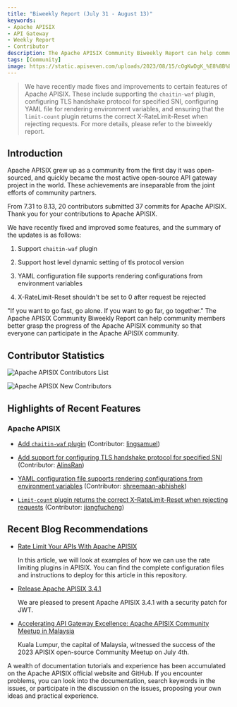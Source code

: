 ```yaml
---
title: "Biweekly Report (July 31 - August 13)"
keywords: 
- Apache APISIX
- API Gateway
- Weekly Report
- Contributor
description: The Apache APISIX Community Biweekly Report can help community members better grasp the progress of the Apache APISIX community so that everyone can participate in the Apache APISIX community.
tags: [Community]
image: https://static.apiseven.com/uploads/2023/08/15/cOgKwDgK_%E8%8B%B1%E6%96%87%E5%A4%B4%E5%9B%BE.png
---
```


> We have recently made fixes and improvements to certain features of Apache APISIX. These include supporting the `chaitin-waf` plugin, configuring TLS handshake protocol for specified SNI, configuring YAML file for rendering environment variables, and ensuring that the `limit-count` plugin returns the correct X-RateLimit-Reset when rejecting requests. For more details, please refer to the biweekly report.

<!--truncate-->

## Introduction

Apache APISIX grew up as a community from the first day it was open-sourced, and quickly became the most active open-source API gateway project in the world. These achievements are inseparable from the joint efforts of community partners.

From 7.31 to 8.13, 20 contributors submitted 37 commits for Apache APISIX. Thank you for your contributions to Apache APISIX.

We have recently fixed and improved some features, and the summary of the updates is as follows:

1. Support `chaitin-waf` plugin

2. Support host level dynamic setting of tls protocol version

3. YAML configuration file supports rendering configurations from environment variables

4. X-RateLimit-Reset shouldn't be set to 0 after request be rejected

"If you want to go fast, go alone. If you want to go far, go together." The Apache APISIX Community Biweekly Report can help community members better grasp the progress of the Apache APISIX community so that everyone can participate in the Apache APISIX community.

## Contributor Statistics

![Apache APISIX Contributors List](https://static.apiseven.com/uploads/2023/08/15/DqCcoQzK_%E6%89%80%E6%9C%89%E8%B4%A1%E7%8C%AE%E8%80%85%E6%B5%B7%E6%8A%A5.png)

![Apache APISIX New Contributors](https://static.apiseven.com/uploads/2023/08/15/2NOHboO6_%E6%96%B0%E6%99%8B%E8%B4%A1%E7%8C%AE%E8%80%85%E6%B5%B7%E6%8A%A50731-0813.png)

## Highlights of Recent Features

### Apache APISIX

- [Add `chaitin-waf` plugin](https://github.com/apache/apisix/pull/9838) (Contributor: [lingsamuel](https://github.com/lingsamuel))

- [Add support for configuring TLS handshake protocol for specified SNI](https://github.com/apache/apisix/pull/9903) (Contributor: [AlinsRan](https://github.com/AlinsRan))

- [YAML configuration file supports rendering configurations from environment variables](https://github.com/apache/apisix/pull/9855) (Contributor: [shreemaan-abhishek](https://github.com/shreemaan-abhishek))

- [`Limit-count` plugin returns the correct X-RateLimit-Reset when rejecting requests](https://github.com/apache/apisix/pull/9978) (Contributor: [jiangfucheng](https://github.com/jiangfucheng))

## Recent Blog Recommendations

- [Rate Limit Your APIs With Apache APISIX](https://apisix.apache.org/blog/2023/08/14/rate-limit/)
  
  In this article, we will look at examples of how we can use the rate limiting plugins in APISIX. You can find the complete configuration files and instructions to deploy for this article in this repository.

- [Release Apache APISIX 3.4.1](https://apisix.apache.org/blog/2023/07/21/release-apache-apisix-3.4.1/)

  We are pleased to present Apache APISIX 3.4.1 with a security patch for JWT.

- [Accelerating API Gateway Excellence: Apache APISIX Community Meetup in Malaysia](https://apisix.apache.org/blog/2023/07/11/2023-apisix-meetup-malaysia/)
  
  Kuala Lumpur, the capital of Malaysia, witnessed the success of the 2023 APISIX open-source Community Meetup on July 4th.

A wealth of documentation tutorials and experience has been accumulated on the Apache APISIX official website and GitHub. If you encounter problems, you can look into the documentation, search keywords in the issues, or participate in the discussion on the issues, proposing your own ideas and practical experience.
